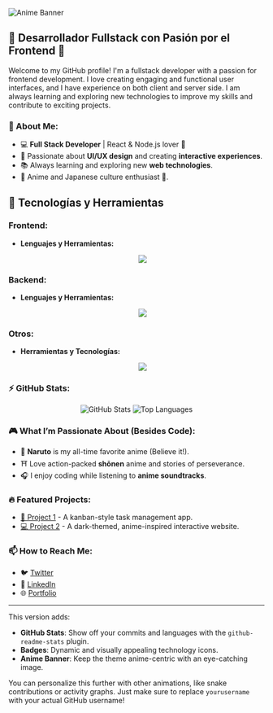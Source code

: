 
![Anime Banner](https://i.imgur.com/EOdnwEX.png) <!-- Replace this link with one to an anime-themed image -->
## 🌟 Desarrollador Fullstack con Pasión por el Frontend 🌟

Welcome to my GitHub profile! I'm a fullstack developer with a passion for frontend development. I love creating engaging and functional user interfaces, and I have experience on both client and server side. I am always learning and exploring new technologies to improve my skills and contribute to exciting projects.


### 🌸 About Me:
- 💻 **Full Stack Developer** | React & Node.js lover 💙
- 🎨 Passionate about **UI/UX design** and creating **interactive experiences**.
- 📚 Always learning and exploring new **web technologies**.
- 🌟 Anime and Japanese culture enthusiast 🎌.

## 🔧 Tecnologías y Herramientas

### **Frontend:**
- **Lenguajes y Herramientas:**
  <p align="center">
    <a href="https://skillicons.dev">
      <img src="https://skillicons.dev/icons?i=html,css,js,ts,react,vue,angular,tailwind,sass,bootstrap,figma" />
    </a>
  </p>

### **Backend:**
- **Lenguajes y Herramientas:**
  <p align="center">
    <a href="https://skillicons.dev">
      <img src="https://skillicons.dev/icons?i=nodejs,express,mongodb,mysql,java,postgresql" />
    </a>
  </p>
  
### **Otros:**
- **Herramientas y Tecnologías:**
  <p align="center">
    <a href="https://skillicons.dev">
      <img src="https://skillicons.dev/icons?i=git,github,npm,docker,vercel,netlify,vscode,powershell,postman,redux" />
    </a>
  </p>

### ⚡ GitHub Stats:
<p align="center">
  <img src="https://github-readme-stats.vercel.app/api?username=arodriguez-20199620&show_icons=true&theme=tokyonight&hide_border=true" alt="GitHub Stats" />
  <img src="https://github-readme-stats.vercel.app/api/top-langs/?username=arodriguez-20199620&layout=compact&theme=tokyonight&hide_border=true" alt="Top Languages" />
</p>

### 🎮 What I’m Passionate About (Besides Code):
- 🍥 **Naruto** is my all-time favorite anime (Believe it!).
- ⛩️ Love action-packed **shōnen** anime and stories of perseverance.
- 🎧 I enjoy coding while listening to **anime soundtracks**.

### 🔥 Featured Projects:
- [🎴 Project 1](https://github.com/yourusername/project1) - A kanban-style task management app.
- [💻 Project 2](https://github.com/yourusername/project2) - A dark-themed, anime-inspired interactive website.

### 📫 How to Reach Me:
- 🐦 [Twitter](https://twitter.com/yourusername)
- 💼 [LinkedIn](https://www.linkedin.com/in/yourusername/)
- 🌐 [Portfolio](https://yourportfolio.com)

---

This version adds:

- **GitHub Stats**: Show off your commits and languages with the `github-readme-stats` plugin.
- **Badges**: Dynamic and visually appealing technology icons.
- **Anime Banner**: Keep the theme anime-centric with an eye-catching image.

You can personalize this further with other animations, like snake contributions or activity graphs. Just make sure to replace `yourusername` with your actual GitHub username!
